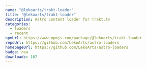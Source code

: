 ```yaml
---
name: "@lekoarts/trakt-loader"
title: "@lekoarts/trakt-loader"
description: Astro content loader for Trakt.tv
categories:
  - loaders
  - recent
npmUrl: https://www.npmjs.com/package/@lekoarts/trakt-loader
repoUrl: https://github.com/LekoArts/astro-loaders
homepageUrl: https://github.com/LekoArts/astro-loaders
badge: new
downloads: 167
---
```

